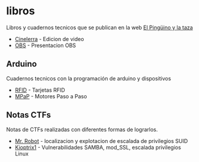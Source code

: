 # libros
Libros y cuadernos tecnicos que se publican en la web [El Pingüino y la taza](https://www.pinguytaz.net)

- [Cinelerra](https://github.com/pinguytaz/libros/blob/master/Cinelerra_I.pdf) - Edicion de video
- [OBS](https://github.com/pinguytaz/libros/blob/master/OBS.pdf) - Presentacion OBS


## Arduino
Cuadernos tecnicos con la programación de arduino y dispositivos

- [RFID](https://github.com/pinguytaz/libros/blob/master/Arduino/RFID.pdf) - Tarjetas RFID
- [MPaP](https://github.com/pinguytaz/libros/blob/master/Arduino/MPaP.pdf) - Motores Paso a Paso
 
## Notas CTFs
Notas de CTFs realizadas con diferentes formas de lograrlos.

- [Mr. Robot](https://github.com/pinguytaz/libros/blob/master/CTFs/CTFs_MrRobot.pdf) - localizacion y explotacion de escalada de privilegios SUID
- [Kioptrix1](https://github.com/pinguytaz/libros/blob/master/CTFs/CTF_Kioptrix1.pdf) - Vulnerabilidades SAMBA, mod_SSL, escalada privilegios Linux 
